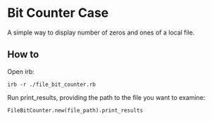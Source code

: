 # Bit Counter Case

A simple way to display number of zeros and ones of a local file.

## How to

Open irb:

```
irb -r ./file_bit_counter.rb
```

Run print_results, providing the path to the file you want to examine:

```
FileBitCounter.new(file_path).print_results
```
